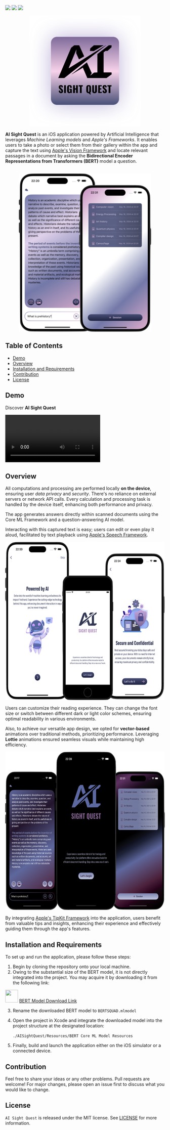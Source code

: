 <img src="https://badgen.net/static/Platform/iOS?color=4C5279"> <img src="https://badgen.net/github/tag/nsswifter/aisightquest?color=6D609E"> <img src="https://badgen.net/github/license/nsswifter/aisightquest?color=A292B1">

<p align="center"> <img src="Documentation/AISightQuest.png" width="350" height="350"/> </p>

**AI Sight Quest** is an iOS application powered by Artificial Intelligence that leverages *Machine Learning models* and *Apple's Frameworks*. It enables users to take a photo or select them from their gallery within the app and capture the text using [Apple's Vision Framework](https://developer.apple.com/documentation/vision) and locate relevant passages in a document by asking the **Bidirectional Encoder Representations from Transformers (BERT)** model a question. <br> <br>

<p align="center"> <img src="Documentation/main-view.png" height="500"/> </p>


## Table of Contents

- [Demo](#demo)
- [Overview](#overview)
- [Installation and Requirements](#installation-and-requirements) <!-- - [References](#references) -->
- [Contribution](#contribution)
- [License](#license)

## Demo

Discover **AI Sight Quest**

![Demo In Light Mode](Documentation/demo-light-mode.mov)

## Overview

All computations and processing are performed locally **on the device**, ensuring user *data privacy* and *security*. There's no reliance on external servers or network API calls. Every calculation and processing task is handled by the device itself, enhancing both performance and privacy. 

The app generates answers directly within scanned documents using the Core ML Framework and a question-answering AI model. 

Interacting with this captured text is easy; users can edit or even play it aloud, facilitated by text playback using [Apple's Speech Framework](https://developer.apple.com/documentation/speech).

<p align="center"> <img src="Documentation/intro-view.png" height="500"/> </p>

Users can customize their reading experience. They can change the font size or switch between different dark or light color schemes, ensuring optimal readability in various environments.

Also, to achieve our versatile app design, we opted for **vector-based** animations over traditional methods, prioritizing performance. Leveraging **Lottie** animations ensured seamless visuals while maintaining high efficiency.

<p align="center"> <img src="Documentation/dark-mode.png" height="500"/> </p>

By integrating [Apple's TipKit Framework](https://developer.apple.com/documentation/tipkit) into the application, users benefit from valuable tips and insights, enhancing their experience and effectively guiding them through the app's features.

## Installation and Requirements

To set up and run the application, please follow these steps:

1. Begin by cloning the repository onto your local machine.
2. Owing to the substantial size of the BERT model, it is not directly integrated into the project. You may acquire it by downloading it from the following link:

<a href="https://ml-assets.apple.com/coreml/models/Text/QuestionAnswering/BERT_SQUAD/BERTSQUADFP16.mlmodel"> <img src="https://github.com/nsswifter/nsswifter/blob/main/assets/core_ml.png" width="40" height="40"/></a> [BERT Model Download Link](https://ml-assets.apple.com/coreml/models/Text/QuestionAnswering/BERT_SQUAD/BERTSQUADFP16.mlmodel)

3. Rename the downloaded BERT model to `BERTSQUAD.mlmodel`
4. Open the project in Xcode and integrate the downloaded model into the project structure at the designated location:

   `./AISightQuest/Resources/BERT Core ML Model Resources`

5. Finally, build and launch the application either on the iOS simulator or a connected device.

<!-- ## References

<img src="https://github.com/devicons/devicon/blob/master/icons/figma/figma-original.svg" width="40" height="40"/> [Project's Figma Design](https://www.figma.com/file/PNYtxvPgMP7x5hdTZz7YIZ/AI-Sight-Quest?type=design&node-id=18%3A479&mode=design&t=LZixx9SKG5oeNCXc-1) -->

## Contribution

Feel free to share your ideas or any other problems. Pull requests are welcome! 
For major changes, please open an issue first to discuss what you would like to change.

## License

`AI Sight Quest` is released under the MIT license. See [LICENSE](LICENSE) for more information.
